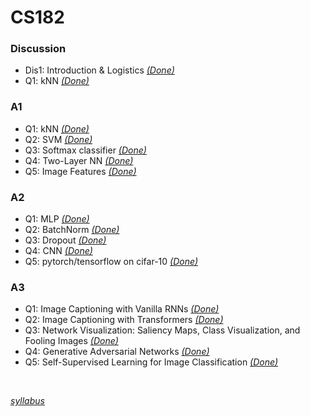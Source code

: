 # CS182

### Discussion
* Dis1: Introduction & Logistics [_(Done)_](https://github.com/oldboy818/CS182/blob/main/Discussion/dis1_Introduction%20%26%20Logistics.pdf)
* Q1: kNN  [_(Done)_](https://github.com/changdaeoh/CS231n/blob/main/assignment1/knn.ipynb)
  
### A1
* Q1: kNN  [_(Done)_](https://github.com/changdaeoh/CS231n/blob/main/assignment1/knn.ipynb)
* Q2: SVM  [_(Done)_](https://github.com/changdaeoh/CS231n/blob/main/assignment1/svm.ipynb)
* Q3: Softmax classifier  [_(Done)_](https://github.com/changdaeoh/CS231n/blob/main/assignment1/softmax.ipynb)
* Q4: Two-Layer NN  [_(Done)_](https://github.com/changdaeoh/CS231n/blob/main/assignment1/two_layer_net.ipynb)
* Q5: Image Features  [_(Done)_](https://github.com/changdaeoh/CS231n/blob/main/assignment1/features.ipynb)

### A2
* Q1: MLP  [_(Done)_](https://github.com/changdaeoh/CS231n/blob/main/assignment2/FullyConnectedNets.ipynb)
* Q2: BatchNorm  [_(Done)_](https://github.com/changdaeoh/CS231n/blob/main/assignment2/BatchNormalization.ipynb)
* Q3: Dropout [_(Done)_](https://github.com/changdaeoh/CS231n/blob/main/assignment2/Dropout.ipynb)
* Q4: CNN [_(Done)_](https://github.com/changdaeoh/CS231n/blob/main/assignment2/ConvolutionalNetworks.ipynb)
* Q5: pytorch/tensorflow on cifar-10 [_(Done)_](https://github.com/changdaeoh/CS231n/blob/main/assignment2/PyTorch.ipynb)

### A3
* Q1: Image Captioning with Vanilla RNNs [_(Done)_](https://github.com/changdaeoh/CS231n/blob/main/assignment3/RNN_Captioning.ipynb)
* Q2: Image Captioning with Transformers [_(Done)_](https://github.com/changdaeoh/CS231n/blob/main/assignment3/Transformer_Captioning.ipynb)
* Q3: Network Visualization: Saliency Maps, Class Visualization, and Fooling Images [_(Done)_](https://github.com/changdaeoh/CS231n/blob/main/assignment3/Network_Visualization.ipynb)
* Q4: Generative Adversarial Networks [_(Done)_](https://github.com/changdaeoh/CS231n/blob/main/assignment3/Generative_Adversarial_Networks.ipynb)
* Q5: Self-Supervised Learning for Image Classification [_(Done)_](https://github.com/changdaeoh/CS231n/blob/main/assignment3/Self_Supervised_Learning.ipynb)

<br/>

[_syllabus_](https://cs182sp21.github.io/)
